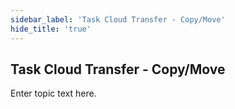```yaml
---
sidebar_label: 'Task Cloud Transfer - Copy/Move'
hide_title: 'true'
---
```


## Task Cloud Transfer - Copy/Move

Enter topic text here.